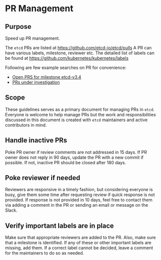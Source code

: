 # PR Management

## Purpose

Speed up PR management.

The `etcd` PRs are listed at https://github.com/etcd-io/etcd/pulls
A PR can have various labels, milestone, reviewer etc. The detailed list of labels can be found at
https://github.com/kubernetes/kubernetes/labels

Following are few example searches on PR for convenience:
* [Open PRS for milestone etcd-v3.4](https://github.com/etcd-io/etcd/pulls?utf8=%E2%9C%93&q=is%3Apr+is%3Aopen+milestone%3Aetcd-v3.4)
* [PRs under investigation](https://github.com/etcd-io/etcd/labels/Investigating)

## Scope

These guidelines serves as a primary document for managing PRs in `etcd`. Everyone is welcome to help manage PRs but the work and responsibilities discussed in this document is created with `etcd` maintainers and active contributors in mind.

## Handle inactive PRs
Poke PR owner if review comments are not addressed in 15 days. If PR owner does not reply in 90 days, update the PR with a new commit if possible. If not, inactive PR should be closed after 180 days.

## Poke reviewer if needed

Reviewers are responsive in a timely fashion, but considering everyone is busy, give them some time after requesting review if quick response is not provided. If response is not provided in 10 days, feel free to contact them via adding a comment in the PR or sending an email or message on the Slack.

## Verify important labels are in place

Make sure that appropriate reviewers are added to the PR. Also, make sure that a milestone is identified. If any of these or other important labels are missing, add them. If a correct label cannot be decided, leave a comment for the maintainers to do so as needed.
